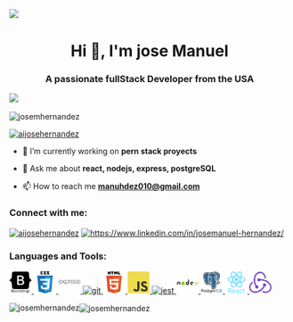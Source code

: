 <img src='https://media4.giphy.com/media/aNqEFrYVnsS52/giphy.gif?cid=ecf05e47izhxzxa0iorhn2ndokup4rcq3hano00suxhujeno&ep=v1_gifs_search&rid=giphy.gif&ct=g'/>

<h1 align="center">Hi 👋, I'm jose Manuel</h1>
<h3 align="center">A passionate fullStack Developer from the USA</h3>
<img src='https://media.tenor.com/U3gdp2isP3EAAAAd/programming-software-testing.gif'/>


<p align="left"> <img src="https://komarev.com/ghpvc/?username=josemhernandez&label=Profile%20views&color=0e75b6&style=flat" alt="josemhernandez" /> </p>

<p align="left"> <a href="https://twitter.com/aijosehernandez" target="blank"><img src="https://img.shields.io/twitter/follow/aijosehernandez?logo=twitter&style=for-the-badge" alt="aijosehernandez" /></a> </p>

- 🔭 I’m currently working on **pern stack proyects**

- 💬 Ask me about **react, nodejs, express, postgreSQL**

- 📫 How to reach me **manuhdez010@gmail.com**

<h3 align="left">Connect with me:</h3>
<p align="left">
<a href="https://twitter.com/aijosehernandez" target="blank"><img align="center" src="https://raw.githubusercontent.com/rahuldkjain/github-profile-readme-generator/master/src/images/icons/Social/twitter.svg" alt="aijosehernandez" height="30" width="40" /></a>
<a href="https://linkedin.com/in/https://www.linkedin.com/in/josemanuel-hernandez/" target="blank"><img align="center" src="https://raw.githubusercontent.com/rahuldkjain/github-profile-readme-generator/master/src/images/icons/Social/linked-in-alt.svg" alt="https://www.linkedin.com/in/josemanuel-hernandez/" height="30" width="40" /></a>
</p>

<h3 align="left">Languages and Tools:</h3>
<p align="left"> <a href="https://getbootstrap.com" target="_blank" rel="noreferrer"> <img src="https://raw.githubusercontent.com/devicons/devicon/master/icons/bootstrap/bootstrap-plain-wordmark.svg" alt="bootstrap" width="40" height="40"/> </a> <a href="https://www.w3schools.com/css/" target="_blank" rel="noreferrer"> <img src="https://raw.githubusercontent.com/devicons/devicon/master/icons/css3/css3-original-wordmark.svg" alt="css3" width="40" height="40"/> </a> <a href="https://expressjs.com" target="_blank" rel="noreferrer"> <img src="https://raw.githubusercontent.com/devicons/devicon/master/icons/express/express-original-wordmark.svg" alt="express" width="40" height="40"/> </a> <a href="https://git-scm.com/" target="_blank" rel="noreferrer"> <img src="https://www.vectorlogo.zone/logos/git-scm/git-scm-icon.svg" alt="git" width="40" height="40"/> </a> <a href="https://www.w3.org/html/" target="_blank" rel="noreferrer"> <img src="https://raw.githubusercontent.com/devicons/devicon/master/icons/html5/html5-original-wordmark.svg" alt="html5" width="40" height="40"/> </a> <a href="https://developer.mozilla.org/en-US/docs/Web/JavaScript" target="_blank" rel="noreferrer"> <img src="https://raw.githubusercontent.com/devicons/devicon/master/icons/javascript/javascript-original.svg" alt="javascript" width="40" height="40"/> </a> <a href="https://jestjs.io" target="_blank" rel="noreferrer"> <img src="https://www.vectorlogo.zone/logos/jestjsio/jestjsio-icon.svg" alt="jest" width="40" height="40"/> </a> <a href="https://nodejs.org" target="_blank" rel="noreferrer"> <img src="https://raw.githubusercontent.com/devicons/devicon/master/icons/nodejs/nodejs-original-wordmark.svg" alt="nodejs" width="40" height="40"/> </a> <a href="https://www.postgresql.org" target="_blank" rel="noreferrer"> <img src="https://raw.githubusercontent.com/devicons/devicon/master/icons/postgresql/postgresql-original-wordmark.svg" alt="postgresql" width="40" height="40"/> </a> <a href="https://reactjs.org/" target="_blank" rel="noreferrer"> <img src="https://raw.githubusercontent.com/devicons/devicon/master/icons/react/react-original-wordmark.svg" alt="react" width="40" height="40"/> </a> <a href="https://redux.js.org" target="_blank" rel="noreferrer"> <img src="https://raw.githubusercontent.com/devicons/devicon/master/icons/redux/redux-original.svg" alt="redux" width="40" height="40"/> </a> </p>

<p><img align="left" src="https://github-readme-stats.vercel.app/api/top-langs?username=josemhernandez&show_icons=true&locale=en&layout=compact" alt="josemhernandez" /></p>


<p><img align="center" src="https://github-readme-streak-stats.herokuapp.com/?user=josemhernandez&" alt="josemhernandez" /></p>
